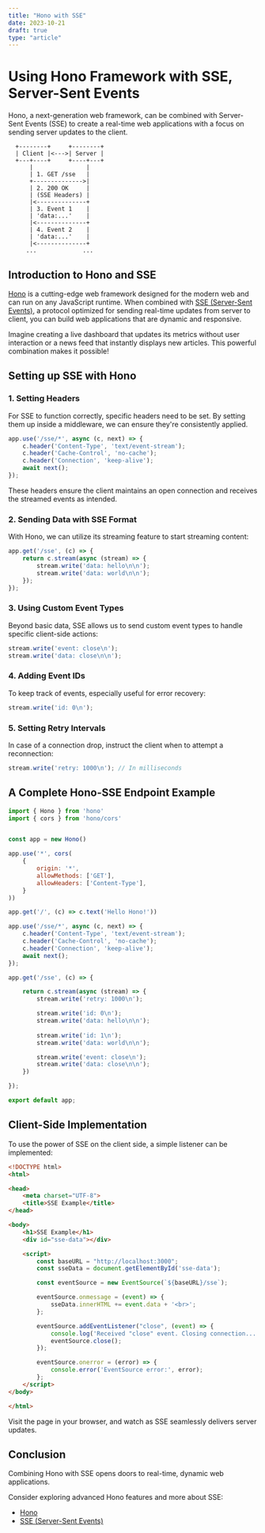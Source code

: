 ```yaml
---
title: "Hono with SSE"
date: 2023-10-21
draft: true
type: "article"
---
```


# Using Hono Framework with SSE, Server-Sent Events

Hono, a next-generation web framework, can be combined with Server-Sent Events (SSE) to create a real-time web applications with a focus on sending server updates to the client.

```
  +--------+     +--------+
  | Client |<--->| Server |
  +---+----+     +----+---+
      |               |
      | 1. GET /sse   |
      +-------------->|
      | 2. 200 OK     |
      | (SSE Headers) |
      |<--------------+
      | 3. Event 1    |
      | 'data:...'    |
      |<--------------+
      | 4. Event 2    |
      | 'data:...'    |
      |<--------------+
     ...             ...
```

## Introduction to Hono and SSE

[Hono](https://hono.dev/) is a cutting-edge web framework designed for the modern web and can run on any JavaScript runtime. When combined with [SSE (Server-Sent Events)](https://developer.mozilla.org/en-US/docs/Web/API/Server-sent_events/Using_server-sent_events), a protocol optimized for sending real-time updates from server to client, you can build web applications that are dynamic and responsive.

Imagine creating a live dashboard that updates its metrics without user interaction or a news feed that instantly displays new articles. This powerful combination makes it possible!

## Setting up SSE with Hono

### 1. Setting Headers

For SSE to function correctly, specific headers need to be set. By setting them up inside a middleware, we can ensure they're consistently applied.

```javascript
app.use('/sse/*', async (c, next) => {
    c.header('Content-Type', 'text/event-stream');
    c.header('Cache-Control', 'no-cache');
    c.header('Connection', 'keep-alive');
    await next();
});
```

These headers ensure the client maintains an open connection and receives the streamed events as intended.

### 2. Sending Data with SSE Format

With Hono, we can utilize its streaming feature to start streaming content:

```javascript
app.get('/sse', (c) => {
    return c.stream(async (stream) => {
        stream.write('data: hello\n\n');
        stream.write('data: world\n\n');
    });
});
```

### 3. Using Custom Event Types

Beyond basic data, SSE allows us to send custom event types to handle specific client-side actions:

```javascript
stream.write('event: close\n');
stream.write('data: close\n\n');
```

### 4. Adding Event IDs

To keep track of events, especially useful for error recovery:

```javascript
stream.write('id: 0\n');
```

### 5. Setting Retry Intervals

In case of a connection drop, instruct the client when to attempt a reconnection:

```javascript
stream.write('retry: 1000\n'); // In milliseconds
```

## A Complete Hono-SSE Endpoint Example

```javascript
import { Hono } from 'hono'
import { cors } from 'hono/cors'


const app = new Hono()

app.use('*', cors(
    {
        origin: '*',
        allowMethods: ['GET'],
        allowHeaders: ['Content-Type'],
    }
))

app.get('/', (c) => c.text('Hello Hono!'))

app.use('/sse/*', async (c, next) => {
    c.header('Content-Type', 'text/event-stream');
    c.header('Cache-Control', 'no-cache');
    c.header('Connection', 'keep-alive');
    await next();
});

app.get('/sse', (c) => {

    return c.stream(async (stream) => {
        stream.write('retry: 1000\n');

        stream.write('id: 0\n');
        stream.write('data: hello\n\n');
        
        stream.write('id: 1\n');
        stream.write('data: world\n\n');

        stream.write('event: close\n');
        stream.write('data: close\n\n');
    })

});

export default app;
```

## Client-Side Implementation

To use the power of SSE on the client side, a simple listener can be implemented:

```html
<!DOCTYPE html>
<html>

<head>
    <meta charset="UTF-8">
    <title>SSE Example</title>
</head>

<body>
    <h1>SSE Example</h1>
    <div id="sse-data"></div>

    <script>
        const baseURL = "http://localhost:3000";
        const sseData = document.getElementById('sse-data');

        const eventSource = new EventSource(`${baseURL}/sse`);

        eventSource.onmessage = (event) => {
            sseData.innerHTML += event.data + '<br>';
        };

        eventSource.addEventListener("close", (event) => {
            console.log('Received "close" event. Closing connection...');
            eventSource.close();
        });

        eventSource.onerror = (error) => {
            console.error('EventSource error:', error);
        };
    </script>
</body>

</html>
```

Visit the page in your browser, and watch as SSE seamlessly delivers server updates.

## Conclusion

Combining Hono with SSE opens doors to real-time, dynamic web applications. 

Consider exploring advanced Hono features and more about SSE:
- [Hono](https://hono.dev/) 
- [SSE (Server-Sent Events)](https://developer.mozilla.org/en-US/docs/Web/API/Server-sent_events/Using_server-sent_events)
